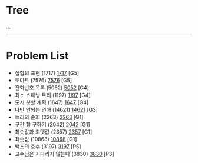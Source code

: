 # Tree
...


--------------------------------

# Problem List
- 집합의 표현 (1717) [1717](https://github.com/KyumKyum/Algorithm_Study/blob/main/Tree/1717.cpp) [G5]
- 토마토 (7576) [7576](https://github.com/KyumKyum/Algorithm_Study/blob/main/Tree/7576.cpp) [G5]
- 전화번호 목록 (5052) [5052](https://github.com/KyumKyum/Algorithm_Study/blob/main/Tree/5052.kt) [G4]
- 최소 스패닝 트리 (1197) [1197](https://github.com/KyumKyum/Algorithm_Study/blob/main/Tree/1197.cpp) [G4]
- 도시 분할 계획 (1647) [1647](https://github.com/KyumKyum/Algorithm_Study/blob/main/Tree/1647.cpp) [G4]
- 나만 안되는 연애 (14621) [14621](https://github.com/KyumKyum/Algorithm_Study/blob/main/Tree/14621.cpp) [G3]
- 트리의 순회 (2263) [2263](https://github.com/KyumKyum/Algorithm_Study/blob/main/Tree/2263.cpp) [G1]
- 구간 합 구하기 (2042) [2042](https://github.com/KyumKyum/Algorithm_Study/blob/main/Tree/2042.cpp) [G1]
- 최솟값과 최댓값 (2357) [2357](https://github.com/KyumKyum/Algorithm_Study/blob/main/Tree/2357.cpp) [G1]
- 최솟값 (10868) [10868](https://github.com/KyumKyum/Algorithm_Study/blob/main/Tree/10868.cpp) [G1]
- 백조의 호수 (3197) [3197](https://github.com/KyumKyum/Algorithm_Study/blob/main/Tree/3197.cpp) [P5]
- 교수님은 기다리지 않는다 (3830) [3830](https://github.com/KyumKyum/Algorithm_Study/blob/main/Tree/3830.cpp) [P3]